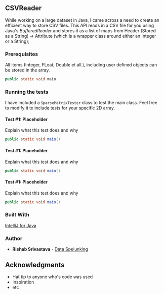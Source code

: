 ## CSVReader

While working on a large dataset in Java, I came across a need to create an efficient way to store CSV files. This API reads in a CSV file for you using Java's *BufferedReader* and stores it as a list of maps from Header (Stored as a String) -> Attribute (which is a wrapper class around either an Integer or a String);

### Prerequisites
All items (Integer, FLoat, Double et all.), including user defined objects can be stored in the array.

```java
public static void main
```

### Running the tests

I have included a ```SparseMatrixTester``` class to test the main class. Feel free to modify it to include tests for your specific 2D array.

#### Test #1: Placeholder

Explain what this test does and why

```java
public static void main()
```

#### Test #1: Placeholder

Explain what this test does and why

```java
public static void main()
```

#### Test #1: Placeholder

Explain what this test does and why

```java
public static void main()
```

### Built With

[IntelliJ for Java](http://www.dropwizard.io/1.0.2/docs/) 

### Author

* **Rishab Srivastava** - [Data Spelunking](https://rishab231.github.io/)

## Acknowledgments

* Hat tip to anyone who's code was used
* Inspiration
* etc